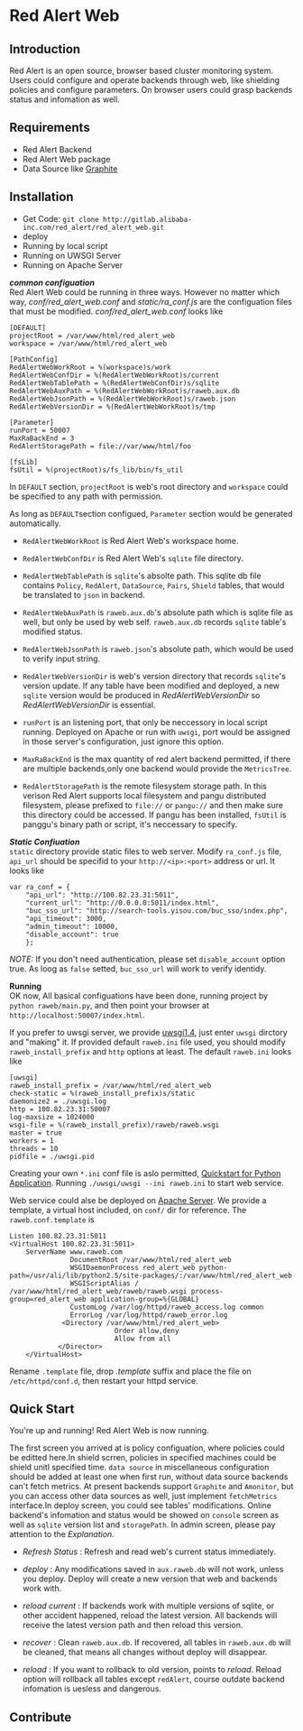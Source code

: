 Red Alert Web
=============
Introduction
------------
Red Alert is an open source, browser based cluster monitoring system. Users could configure and operate backends through web, like shielding policies and configure parameters. On browser users could grasp backends status and infomation as well.

Requirements
------------
* Red Alert Backend
* Red Alert Web package
* Data Source like [Graphite](https://graphite.readthedocs.io/en/latest/)

Installation
------------
* Get Code: `git clone http://gitlab.alibaba-inc.com/red_alert/red_alert_web.git`
* deploy
* Running by local script
* Running on UWSGI Server
* Running on Apache Server

***common configuation***   
Red Alert Web could be running in three ways. However no matter which way, *conf/red_alert_web.conf* and *static/ra_conf.js* are the configuation files that must be modified. *conf/red_alert_web.conf* looks like

    [DEFAULT]    
    projectRoot = /var/www/html/red_alert_web    
    workspace = /var/www/html/red_alert_web    
    
    [PathConfig]   
    RedAlertWebWorkRoot = %(workspace)s/work   
    RedAlertWebConfDir = %(RedAlertWebWorkRoot)s/current   
    RedAlertWebTablePath = %(RedAlertWebConfDir)s/sqlite   
    RedAlertWebAuxPath = %(RedAlertWebWorkRoot)s/raweb.aux.db   
    RedAlertWebJsonPath = %(RedAlertWebWorkRoot)s/raweb.json   
    RedAlertWebVersionDir = %(RedAlertWebWorkRoot)s/tmp   
    
    [Parameter]   
    runPort = 50007   
    MaxRaBackEnd = 3   
    RedAlertStoragePath = file://var/www/html/foo   
    
    [fsLib]   
    fsUtil = %(projectRoot)s/fs_lib/bin/fs_util

In `DEFAULT` section, `projectRoot` is web's root directory and  `workspace` could be specified to any path with permission.   

As long as `DEFAULT`section configued, `Parameter` section would be generated automatically.   

- `RedAlertWebWorkRoot` is Red Alert Web's workspace home.   

- `RedAlertWebConfDir` is Red Alert Web's `sqlite` file directory.   

- `RedAlertWebTablePath` is `sqlite`'s absolte path. This sqlite db file contains `Policy`, `RedAlert`, `DataSource`, `Pairs`, `Shield` tables, that would be translated to `json` in backend.   

- `RedAlertWebAuxPath` is `raweb.aux.db`'s absolute path which is sqlite file as well, but only be used by web self. `raweb.aux.db` records `sqlite` table's modified status.   

- `RedAlertWebJsonPath` is `raweb.json`'s absolute path, which would be used to verify input string.   

- `RedAlertWebVersionDir` is web's version directory that records `sqlite`'s version update. If any table have been modified and deployed, a new `sqlite` version would be produced in *RedAlertWebVersionDir* so *RedAlertWebVersionDir* is essential.   

- `runPort` is an listening port, that only be neccessory in local script running. Deployed on Apache or run with `uwsgi`, port would be assigned in those server's configuration, just ignore this option.   

- `MaxRaBackEnd` is the max quantity of red alert backend permitted, if there are multiple backends,only one backend would provide the `MetricsTree`.   

- `RedAlertStoragePath` is the remote filesystem storage path. In this verison Red Alert supports local filesystem and pangu distributed filesystem, please prefixed to ```file://``` or ```pangu://``` and then make sure this directory could be accessed. If pangu has been installed, `fsUtil` is panggu's binary path or script, it's neccessary to specify.

***Static Confiuation***   
`static` directory provide static files to web server. Modify `ra_conf.js` file, `api_url` should be specifid to your `http://<ip>:<port>` address or url. It looks like   

    var ra_conf = {     
        "api_url": "http://100.82.23.31:5011",   
        "current_url": "http://0.0.0.0:5011/index.html",   
        "buc_sso_url": "http://search-tools.yisou.com/buc_sso/index.php",   
        "api_timeout": 3000,   
        "admin_timeout": 10000,   
        "disable_account": true   
        };

*NOTE:* If you don't need authentication, please set `disable_account` option true. As loog as `false` setted, `buc_sso_url` will work to verify identidy.
  
**Running**   
OK now, All basical configuations have been done, running project by `python raweb/main.py`, and then point your browser at `http://localhost:50007/index.html`. 

If you prefer to uwsgi server, we provide [uwsgi1.4](https://uwsgi-docs.readthedocs.io/en/latest/WSGIquickstart.html), just enter `uwsgi` dirctory and "making" it. If provided default `raweb.ini` file used, you should modify `raweb_install_prefix` and `http` options at least. The default `raweb.ini` looks like

    [uwsgi]
    raweb_install_prefix = /var/www/html/red_alert_web
    check-static = %(raweb_install_prefix)s/static
    daemonize2 = ./uwsgi.log
    http = 100.82.23.31:50007
    log-maxsize = 1024000
    wsgi-file = %(raweb_install_prefix)/raweb/raweb.wsgi
    master = true
    workers = 1
    threads = 10
    pidfile = ./uwsgi.pid

Creating your own `*.ini` conf file is aslo permitted, [Quickstart for Python Application](https://uwsgi-docs.readthedocs.io/en/latest/WSGIquickstart.html). Running `./uwsgi/uwsgi --ini raweb.ini` to start web service. 

Web service could alse be deployed on [Apache Server](https://httpd.apache.org/docs/2.2/).
We provide a template, a virtual host included, on `conf/` dir for reference. The `raweb.conf.template` is

    Listen 100.82.23.31:5011
    <VirtualHost 100.82.23.31:5011>
        ServerName www.raweb.com
                   DocumentRoot /var/www/html/red_alert_web
                   WSGIDaemonProcess red_alert_web python-path=/usr/ali/lib/python2.5/site-packages/:/var/www/html/red_alert_web
                   WSGIScriptAlias / /var/www/html/red_alert_web/raweb/raweb.wsgi process-group=red_alert_web application-group=%{GLOBAL}
                   CustomLog /var/log/httpd/raweb_access.log common
                   ErrorLog /var/log/httpd/raweb_error.log
                 <Directory /var/www/html/red_alert_web>
                              Order allow,deny
                              Allow from all
                </Director>
        </VirtualHost>

Rename `.template` file, drop *.template* suffix and place the file  on `/etc/httpd/conf.d`, then restart your httpd service.

## Quick Start
You're up and running! Red Alert Web is now running.

The first screen you arrived at is  policy configuation, where policies could be editted here.In shield scrren, policies in specified machines could be shield unitl specified time. `data source` in miscellaneous configuration should be added at least one when first run, without data source backends can't fetch metrics. At present backends support `Graphite` and `Amonitor`, but you can access other data sources as well, just implement `fetchMetrics` interface.In deploy screen, you could see tables' modifications. Online backend's infomation and status would be showed on `console` screen as well as `sqlite` version list and `storagePath`. In admin screen, please pay attention to the *Explanation*.  
 
- *Refresh Status* : Refresh and read web's current status immediately.   

- *deploy* : Any modifications saved in `aux.raweb.db` will not work, unless you deploy. Deploy will create a new version that web and backends work with.   

- *reload current* : If backends work with multiple versions of sqlite, or other accident happened, reload the latest version. All backends will receive the latest version path and then reload this version.   

- *recover* : Clean `raweb.aux.db`. If recovered, all tables in `raweb.aux.db` will be cleaned, that means all changes without deploy will disappear.   

- *reload* : If you want to rollback to old version, points to *reload*. Reload option will rollback all tables except `redAlert`, course outdate backend infomation is uesless and dangerous.

## Contribute
